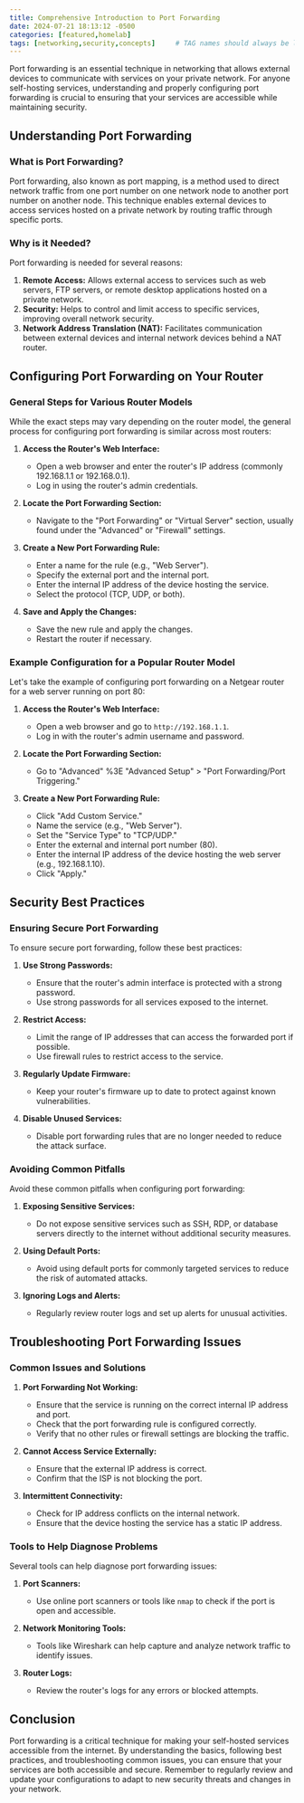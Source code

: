 ```yaml
---
title: Comprehensive Introduction to Port Forwarding
date: 2024-07-21 18:13:12 -0500
categories: [featured,homelab]
tags: [networking,security,concepts]     # TAG names should always be lowercase
---
```


Port forwarding is an essential technique in networking that allows external devices to communicate with services on your private network. For anyone self-hosting services, understanding and properly configuring port forwarding is crucial to ensuring that your services are accessible while maintaining security.

## Understanding Port Forwarding

### What is Port Forwarding?

Port forwarding, also known as port mapping, is a method used to direct network traffic from one port number on one network node to another port number on another node. This technique enables external devices to access services hosted on a private network by routing traffic through specific ports.

### Why is it Needed?

Port forwarding is needed for several reasons:

1. **Remote Access:** Allows external access to services such as web servers, FTP servers, or remote desktop applications hosted on a private network.
2. **Security:** Helps to control and limit access to specific services, improving overall network security.
3. **Network Address Translation (NAT):** Facilitates communication between external devices and internal network devices behind a NAT router.

## Configuring Port Forwarding on Your Router

### General Steps for Various Router Models

While the exact steps may vary depending on the router model, the general process for configuring port forwarding is similar across most routers:

1. **Access the Router's Web Interface:**
   - Open a web browser and enter the router's IP address (commonly 192.168.1.1 or 192.168.0.1).
   - Log in using the router's admin credentials.

2. **Locate the Port Forwarding Section:**
   - Navigate to the "Port Forwarding" or "Virtual Server" section, usually found under the "Advanced" or "Firewall" settings.

3. **Create a New Port Forwarding Rule:**
   - Enter a name for the rule (e.g., "Web Server").
   - Specify the external port and the internal port.
   - Enter the internal IP address of the device hosting the service.
   - Select the protocol (TCP, UDP, or both).

4. **Save and Apply the Changes:**
   - Save the new rule and apply the changes.
   - Restart the router if necessary.

### Example Configuration for a Popular Router Model

Let's take the example of configuring port forwarding on a Netgear router for a web server running on port 80:

1. **Access the Router's Web Interface:**
   - Open a web browser and go to `http://192.168.1.1`.
   - Log in with the router's admin username and password.

2. **Locate the Port Forwarding Section:**
   - Go to "Advanced" %3E "Advanced Setup" > "Port Forwarding/Port Triggering."

3. **Create a New Port Forwarding Rule:**
   - Click "Add Custom Service."
   - Name the service (e.g., "Web Server").
   - Set the "Service Type" to "TCP/UDP."
   - Enter the external and internal port number (80).
   - Enter the internal IP address of the device hosting the web server (e.g., 192.168.1.10).
   - Click "Apply."

## Security Best Practices

### Ensuring Secure Port Forwarding

To ensure secure port forwarding, follow these best practices:

1. **Use Strong Passwords:**
   - Ensure that the router's admin interface is protected with a strong password.
   - Use strong passwords for all services exposed to the internet.

2. **Restrict Access:**
   - Limit the range of IP addresses that can access the forwarded port if possible.
   - Use firewall rules to restrict access to the service.

3. **Regularly Update Firmware:**
   - Keep your router's firmware up to date to protect against known vulnerabilities.

4. **Disable Unused Services:**
   - Disable port forwarding rules that are no longer needed to reduce the attack surface.

### Avoiding Common Pitfalls

Avoid these common pitfalls when configuring port forwarding:

1. **Exposing Sensitive Services:**
   - Do not expose sensitive services such as SSH, RDP, or database servers directly to the internet without additional security measures.

2. **Using Default Ports:**
   - Avoid using default ports for commonly targeted services to reduce the risk of automated attacks.

3. **Ignoring Logs and Alerts:**
   - Regularly review router logs and set up alerts for unusual activities.

## Troubleshooting Port Forwarding Issues

### Common Issues and Solutions

1. **Port Forwarding Not Working:**
   - Ensure that the service is running on the correct internal IP address and port.
   - Check that the port forwarding rule is configured correctly.
   - Verify that no other rules or firewall settings are blocking the traffic.

2. **Cannot Access Service Externally:**
   - Ensure that the external IP address is correct.
   - Confirm that the ISP is not blocking the port.

3. **Intermittent Connectivity:**
   - Check for IP address conflicts on the internal network.
   - Ensure that the device hosting the service has a static IP address.

### Tools to Help Diagnose Problems

Several tools can help diagnose port forwarding issues:

1. **Port Scanners:**
   - Use online port scanners or tools like `nmap` to check if the port is open and accessible.

2. **Network Monitoring Tools:**
   - Tools like Wireshark can help capture and analyze network traffic to identify issues.

3. **Router Logs:**
   - Review the router's logs for any errors or blocked attempts.

## Conclusion

Port forwarding is a critical technique for making your self-hosted services accessible from the internet. By understanding the basics, following best practices, and troubleshooting common issues, you can ensure that your services are both accessible and secure. Remember to regularly review and update your configurations to adapt to new security threats and changes in your network.
